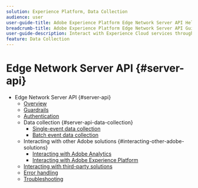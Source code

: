 ```yaml
---
solution: Experience Platform, Data Collection
audience: user
user-guide-title: Adobe Experience Platform Edge Network Server API Help
breadcrumb-title: Adobe Experience Platform Edge Network Server API Guide
user-guide-description: Interact with Experience Cloud services through the Edge Network Server API 
feature: Data Collection
---
```


# Edge Network Server API {#server-api}

* Edge Network Server API {#server-api}
  * [Overview](overview.md)
  * [Guardrails](guardrails.md)
  * [Authentication](authentication.md)
  * Data collection {#server-api-data-collection}
    * [Single-event data collection](interactive-data-collection.md)
    * [Batch event data collection](non-interactive-data-collection.md)
  * Interacting with other Adobe solutions {#interacting-other-adobe-solutions}
    * [Interacting with Adobe Analytics](interacting-adobe-analytics.md)
    * [Interacting with Adobe Experience Platform](interacting-experience-platform.md)
  * [Interacting with third-party solutions](interacting-third-party-solutions.md)
  * [Error handling](error-handling.md)
  * [Troubleshooting](troubleshooting.md)